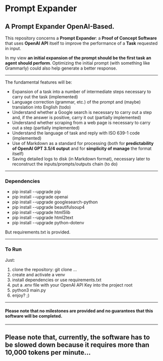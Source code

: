 # Prompt Expander

## A Prompt Expander OpenAI-Based.


This repository concerns a **Prompt Expander**: a **Proof of Concept Software** that uses **OpenAI API** itself to improve the performance of a **Task** requested in input.

In my view **an initial expansion of the prompt should be the first task an agent should perform**. Optimizing the initial prompt (with something like Grammarly) could also help generate a better response.

---

The fundamental features will be:
- Expansion of a task into a number of intermediate steps necessary to carry out the task (implemented)
- Language correction (grammar, etc.) of the prompt and (maybe) translation into English (todo) 
- Understand whether a Google search is necessary to carry out a step and, if the answer is positive, carry it out (partially implemented)
- Understand whether scraping from a web page is necessary to carry out a step (partially implemented)
- Understand the language of task and reply with ISO 639-1 code (implemented)
- Use of Markdown as a standard for processing (both for **predictability of OpenAI GPT 3.5/4 output** and for **simplicity of manage** the format itself)
- Saving detailed logs to disk (in Markdown format), necessary later to reconstruct the inputs/prompts/outputs chain (to do)

---

### Dependencies
- pip install --upgrade pip
- pip install --upgrade openai
- pip install --upgrade googlesearch-python
- pip install --upgrade beautifulsoup4
- pip install --upgrade html5lib
- pip install --upgrade html2text
- pip install --upgrade python-dotenv

But requirements.txt is provided.

---

### To Run
Just:
1) clone the repository: git clone ...
2) create and activate a venv
3) install dependencies or use requirements.txt
4) put a .env file with your OpenAI API Key into the project root
5) python3 main.py
6) enjoy? ;)

---

#### Please note that no milestones are provided and no guarantees that this software will be completed.

---

## Please note that, currently, the software has to be slowed down because it requires more than 10,000 tokens per minute...

